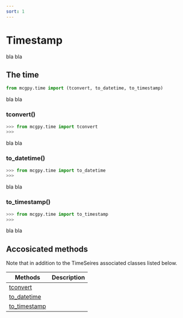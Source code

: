 ```yaml
---
sort: 1
---
```


# Timestamp

bla bla

## The time

```python
from mcgpy.time import (tconvert, to_datetime, to_timestamp)
```
bla bla

### tconvert()

```python
>>> from mcgpy.time import tconvert
>>>
```
bla bla

### to_datetime()

```python
>>> from mcgpy.time import to_datetime
>>>
```
bla bla

### to_timestamp()

```python
>>> from mcgpy.time import to_timestamp
>>>
```
bla bla

## Accosicated methods

Note that in addition to the TimeSeires associated classes listed below.

| Methods             | Description                   |
|---------------------|-------------------------------|
| [tconvert]()        |  | 
| [to_datetime]()     |  | 
| [to_timestamp]()    |  | 
